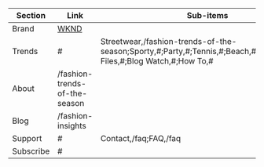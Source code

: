 | Section | Link | Sub-items |
|---------|------|-----------|
| Brand | [WKND](/)|  |
| Trends | # | Streetwear,/fashion-trends-of-the-season;Sporty,#;Party,#;Tennis,#;Beach,#;Festival,#;Style Files,#;Blog Watch,#;How To,# |
| About | /fashion-trends-of-the-season |  |
| Blog | /fashion-insights |  |
| Support | # | Contact,/faq;FAQ,/faq |
| Subscribe | # |  |
